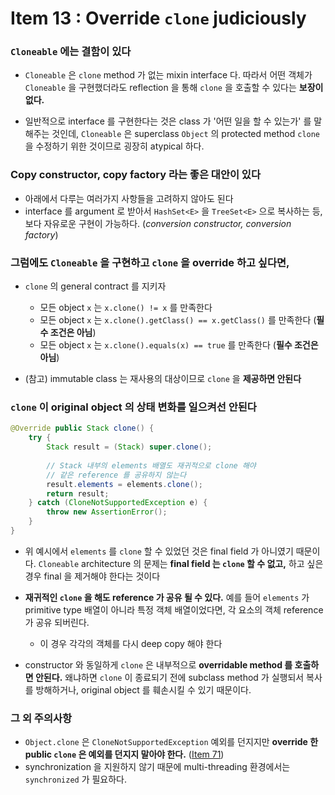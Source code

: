 # Item 13 : Override `clone` judiciously

### `Cloneable` 에는 결함이 있다
* `Cloneable` 은 `clone` method 가 없는 mixin interface 다. 따라서 어떤 객체가 `Cloneable` 을 구현했더라도 reflection 을 통해 
`clone` 을 호출할 수 있다는 **보장이 없다.**

* 일반적으로 interface 를 구현한다는 것은 class 가 '어떤 일을 할 수 있는가' 를 말해주는 것인데, `Cloneable` 은 superclass `Object` 의 
protected method `clone` 을 수정하기 위한 것이므로 굉장히 atypical 하다.

### Copy constructor, copy factory 라는 좋은 대안이 있다
* 아래에서 다루는 여러가지 사항들을 고려하지 않아도 된다
* interface 를 argument 로 받아서 `HashSet<E>` 을 `TreeSet<E>` 으로 복사하는 등, 보다 자유로운 구현이 가능하다. 
(*conversion constructor, conversion factory*)

### 그럼에도 `Cloneable` 을 구현하고 `clone` 을 override 하고 싶다면,
* `clone` 의 general contract 를 지키자
    * 모든 object `x` 는 `x.clone() != x` 를 만족한다
    * 모든 object `x` 는 `x.clone().getClass() == x.getClass()` 를 만족한다 (**필수 조건은 아님**)
    * 모든 object `x` 는 `x.clone().equals(x) == true` 를 만족한다 (**필수 조건은 아님**)
    
* (참고) immutable class 는 재사용의 대상이므로 `clone` 을 **제공하면 안된다**

### `clone` 이 original object 의 상태 변화를 일으켜선 안된다
```java
@Override public Stack clone() {
    try {
        Stack result = (Stack) super.clone();
        
        // Stack 내부의 elements 배열도 재귀적으로 clone 해야
        // 같은 reference 를 공유하지 않는다
        result.elements = elements.clone();
        return result;
    } catch (CloneNotSupportedException e) {
        throw new AssertionError();
    }
}
```
* 위 예시에서 `elements` 를 `clone` 할 수 있었던 것은 final field 가 아니였기 때문이다. `Cloneable` architecture 의 문제는 
**final field 는 `clone` 할 수 없고,** 하고 싶은 경우 final 을 제거해야 한다는 것이다 

* **재귀적인 `clone` 을 해도 reference 가 공유 될 수 있다.** 예를 들어 `elements` 가 primitive type 배열이 아니라 특정 객체 배열이었다면,
각 요소의 객체 reference 가 공유 되버린다.
    * 이 경우 각각의 객체를 다시 deep copy 해야 한다

* constructor 와 동일하게 `clone` 은 내부적으로 **overridable method 를 호출하면 안된다.** 왜냐하면 `clone` 이 종료되기 전에 
subclass method 가 실행되서 복사를 방해하거나, original object 를 훼손시킬 수 있기 때문이다.

### 그 외 주의사항
* `Object.clone` 은 `CloneNotSupportedException` 예외를 던지지만 **override 한 public `clone` 은 예외를 던지지 말아야 한다.** ([Item 71]())
* synchronization 을 지원하지 않기 때문에 multi-threading 환경에서는 `synchronized` 가 필요하다.


